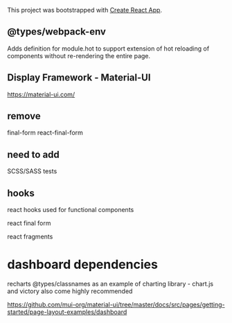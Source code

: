 This project was bootstrapped with [Create React App](https://github.com/facebook/create-react-app).

## @types/webpack-env

Adds definition for module.hot to support extension of hot reloading of components without re-rendering the entire page.


## Display Framework - Material-UI

https://material-ui.com/


## remove

final-form react-final-form

## need to add

SCSS/SASS
tests

## hooks

react hooks used for functional components

react final form

react fragments

# dashboard dependencies
recharts @types/classnames as an example of charting library - chart.js and victory also come highly recommended

https://github.com/mui-org/material-ui/tree/master/docs/src/pages/getting-started/page-layout-examples/dashboard

